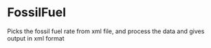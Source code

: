 # FossilFuel
Picks the fossil fuel rate from xml file, and process the data and gives output in xml format
